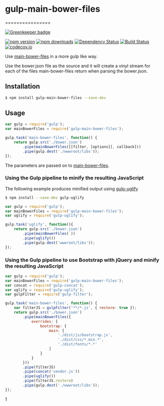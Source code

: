 # gulp-main-bower-files
================

[![Greenkeeper badge](https://badges.greenkeeper.io/mauricedb/gulp-main-bower-files.svg)](https://greenkeeper.io/)

[![npm version](https://img.shields.io/npm/v/gulp-main-bower-files.svg?style=flat-square)](https://www.npmjs.org/package/gulp-main-bower-files)
[![npm downloads](https://img.shields.io/npm/dm/gulp-main-bower-files.svg?style=flat-square)](http://npm-stat.com/charts.html?package=gulp-main-bower-files&from=2015-09-01)
[![Dependency Status](https://david-dm.org/mauricedb/gulp-main-bower-files.svg)](https://david-dm.org/mauricedb/gulp-main-bower-files)
[![Build Status](https://travis-ci.org/mauricedb/gulp-main-bower-files.svg?branch=master)](https://travis-ci.org/mauricedb/gulp-main-bower-files)
[![codecov.io](http://codecov.io/github/mauricedb/gulp-main-bower-files/coverage.svg?branch=master)](http://codecov.io/github/mauricedb/gulp-main-bower-files?branch=master)

Use [main-bower-files](https://www.npmjs.com/package/main-bower-files) in a more gulp like way. 

Use the bower.json file as the source and it will create a vinyl stream for each of the files main-bower-files return when parsing the bower.json.


## Installation

```bash
$ npm install gulp-main-bower-files --save-dev
```
## Usage

```javascript
var gulp = require('gulp');
var mainBowerFiles = require('gulp-main-bower-files');

gulp.task('main-bower-files', function() {
    return gulp.src('./bower.json')
        .pipe(mainBowerFiles([[filter, ]options][, callback]))
        .pipe(gulp.dest('./wwwroot/libs'));
});
```

The parameters are passed on to [main-bower-files](https://www.npmjs.com/package/main-bower-files#usage). 


### Using the Gulp pipeline to minify the resulting JavaScript

The following example produces minified output using [gulp-uglify](https://www.npmjs.com/package/gulp-uglify)

```bash
$ npm install --save-dev gulp-uglify
```

```javascript
var gulp = require('gulp');
var mainBowerFiles = require('gulp-main-bower-files');
var uglify = require('gulp-uglify');

gulp.task('uglify', function(){
    return gulp.src('./bower.json')
        .pipe(mainBowerFiles( ))
        .pipe(uglify())
        .pipe(gulp.dest('wwwroot/libs'));
});
```

### Using the Gulp pipeline to use Bootstrap with jQuery and minify the resulting JavaScript

```javascript
var gulp = require('gulp');
var mainBowerFiles = require('gulp-main-bower-files');
var concat = require('gulp-concat');
var uglify = require('gulp-uglify');
var gulpFilter = require('gulp-filter');

gulp.task('main-bower-files', function() {
    var filterJS = gulpFilter('**/*.js', { restore: true });
    return gulp.src('./bower.json')
        .pipe(mainBowerFiles({
            overrides: {
                bootstrap: {
                    main: [
                        './dist/js/bootstrap.js',
                        './dist/css/*.min.*',
                        './dist/fonts/*.*'
                    ]
                }
            }
        }))
        .pipe(filterJS)
        .pipe(concat('vendor.js'))
        .pipe(uglify())
        .pipe(filterJS.restore)
        .pipe(gulp.dest('./wwwroot/libs'));
});
```

1